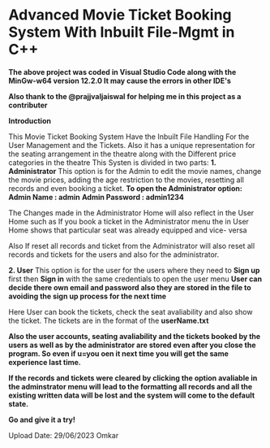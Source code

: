 # Advanced Movie Ticket Booking System With Inbuilt File-Mgmt in C++

**The above project was coded in Visual Studio Code along with the MinGw-w64 version 12.2.0 It may cause the errors in other IDE's**

**Also thank to the @prajjvaljaiswal for helping me in this project as a contributer**

**Introduction**

This Movie Ticket Booking System Have the Inbuilt File Handling For the User Management and the Tickets.
Also it has a unique representation for the seating arrangement in the theatre along with the Different price categories in the theatre 
This Systen is divided in two parts:
**1. Administrator**
This option is for the Admin to edit the movie names, change the movie prices, adding the age restriction to the movies, resetting all records and even booking a ticket.
**To open the Administrator option:**
**Admin Name : admin**
**Admin Password : admin1234**


The Changes made in the Administrator Home will also reflect in the User Home such as If you book a ticket in the Administrator menu the in User Home shows that particular seat was already equipped and vice- versa

Also If reset all records and ticket from the Administrator will also reset all records and tickets for the users and also for the administrator.

**2. User**
This option is for the user for the users where they need to **Sign up** first then **Sign in** with the same credentials to open the user menu **User can decide there own email and password also they are stored in the file to avoiding the sign up process for the next time**


Here User can book the tickets, check the seat avaliability and also show the ticket. The tickets are in the format of the **userName.txt**

**Also the user accounts, seating avaliability and the tickets booked by the users as well as by the administrator are stored even after you close the program. So even if u=you oen it next time you will get the same experience last time.**

**If the records and tickets were cleared by clicking the option avaliable in the adminstrator menu will lead to the formatting all records and all the existing written data will be lost and the system will come to the default state.**

**Go and give it a try!**



Upload Date: 29/06/2023
Omkar
